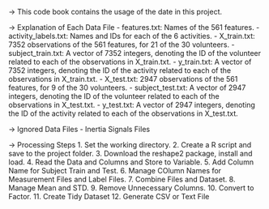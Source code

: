 -> This code book contains the usage of the date in this project.

-> Explanation of Each Data File
    - features.txt: Names of the 561 features.
    - activity_labels.txt: Names and IDs for each of the 6 activities.
    - X_train.txt: 7352 observations of the 561 features, for 21 of the 30 volunteers.
    - subject_train.txt: A vector of 7352 integers, denoting the ID of the volunteer related to each of the observations in X_train.txt.
    - y_train.txt: A vector of 7352 integers, denoting the ID of the activity related to each of the observations in X_train.txt.
    - X_test.txt: 2947 observations of the 561 features, for 9 of the 30 volunteers.
    - subject_test.txt: A vector of 2947 integers, denoting the ID of the volunteer related to each of the observations in X_test.txt.
    - y_test.txt: A vector of 2947 integers, denoting the ID of the activity related to each of the observations in X_test.txt.
    
-> Ignored Data Files
    - Inertia Signals Files
    
-> Processing Steps
     1. Set the working directory.
     2. Create a R script and save to the project folder.
     3. Download the reshape2 package, install and load.
     4. Read the Data and Columns and Store to Variable.
     5. Add Column Name for Subject Train and Test.
     6. Manage COlumn Names for Measurement Files and Label Files.
     7. Combine Files and Dataset.
     8. Manage Mean and STD.
     9. Remove Unnecessary Columns.
     10. Convert to Factor.
     11. Create Tidy Dataset
     12. Generate CSV or Text File
